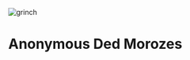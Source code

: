 ![grinch](https://github.com/uglyunicorn-eh/santa-barbara/assets/137888/89dacf13-f6f2-49ea-b609-31572e66c4e7)

# Anonymous Ded Morozes
